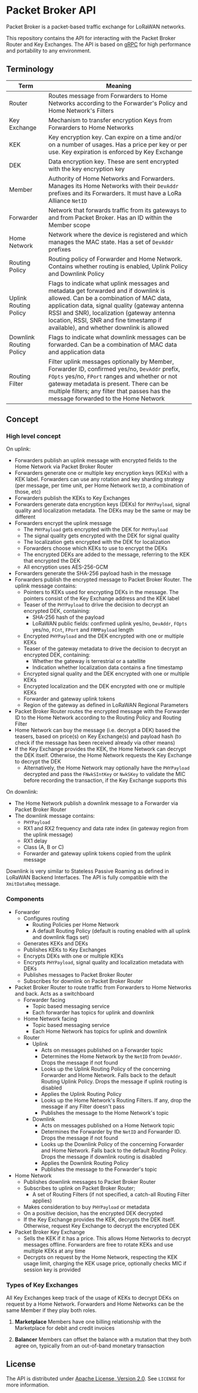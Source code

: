 # Packet Broker API

Packet Broker is a packet-based traffic exchange for LoRaWAN networks.

This repository contains the API for interacting with the Packet Broker Router and Key Exchanges. The API is based on [gRPC](https://grpc.io/) for high performance and portability to any environment.

## Terminology

| Term | Meaning |
| --- | --- |
| Router | Routes message from Forwarders to Home Networks according to the Forwarder's Policy and Home Network's Filters |
| Key Exchange | Mechanism to transfer encryption Keys from Forwarders to Home Networks |
| KEK | Key encryption key. Can expire on a time and/or on a number of usages. Has a price per key or per use. Key expiration is enforced by Key Exchange |
| DEK | Data encryption key. These are sent encrypted with the key encryption key |
| Member | Authority of Home Networks and Forwarders. Manages its Home Networks with their `DevAddr` prefixes and its Forwarders. It must have a LoRa Alliance `NetID` |
| Forwarder | Network that forwards traffic from its gateways to and from Packet Broker. Has an ID within the Member scope |
| Home Network | Network where the device is registered and which manages the MAC state. Has a set of `DevAddr` prefixes |
| Routing Policy | Routing policy of Forwarder and Home Network. Contains whether routing is enabled, Uplink Policy and Downlink Policy |
| Uplink Routing Policy | Flags to indicate what uplink messages and metadata get forwarded and if downlink is allowed. Can be a combination of MAC data, application data, signal quality (gateway antenna RSSI and SNR), localization (gateway antenna location, RSSI, SNR and fine timestamp if available), and whether downlink is allowed |
| Downlink Routing Policy | Flags to indicate what downlink messages can be forwarded. Can be a combination of MAC data and application data |
| Routing Filter | Filter uplink messages optionally by Member, Forwarder ID, confirmed yes/no, `DevAddr` prefix, `FOpts` yes/no, `FPort` ranges and whether or not gateway metadata is present. There can be multiple filters; any filter that passes has the message forwarded to the Home Network |

## Concept

### High level concept

On uplink:

- Forwarders publish an uplink message with encrypted fields to the Home Network via Packet Broker Router
- Forwarders generate one or multiple key encryption keys (KEKs) with a KEK label. Forwarders can use any rotation and key sharding strategy (per message, per time unit, per Home Network `NetID`, a combination of those, etc)
- Forwarders publish the KEKs to Key Exchanges
- Forwarders generate data encryption keys (DEKs) for `PHYPayload`, signal quality and localization metadata. The DEKs may be the same or may be different
- Forwarders encrypt the uplink message
   - The `PHYPayload` gets encrypted with the DEK for `PHYPayload`
   - The signal quality gets encrypted with the DEK for signal quality
   - The localization gets encrypted with the DEK for localization
   - Forwarders choose which KEKs to use to encrypt the DEKs
   - The encrypted DEKs are added to the message, referring to the KEK that encrypted the DEK
   - All encryption uses AES-256-GCM
- Forwarders generate the SHA-256 payload hash in the message
- Forwarders publish the encrypted message to Packet Broker Router. The uplink message contains:
   - Pointers to KEKs used for encrypting DEKs in the message. The pointers consist of the Key Exchange address and the KEK label
   - Teaser of the `PHYPayload` to drive the decision to decrypt an encrypted DEK, containing:
     - SHA-256 hash of the payload
     - LoRaWAN public fields: confirmed uplink yes/no, `DevAddr`, `FOpts` yes/no, `FCnt`, `FPort` and `FRMPayload` length
   - Encrypted `PHYPayload` and the DEK encrypted with one or multiple KEKs
   - Teaser of the gateway metadata to drive the decision to decrypt an encrypted DEK, containing:
     - Whether the gateway is terrestrial or a satellite
     - Indication whether localization data contains a fine timestamp
   - Encrypted signal quality and the DEK encrypted with one or multiple KEKs
   - Encrypted localization and the DEK encrypted with one or multiple KEKs
   - Forwarder and gateway uplink tokens
   - Region of the gateway as defined in LoRaWAN Regional Parameters
- Packet Broker Router routes the encrypted message with the Forwarder ID to the Home Network according to the Routing Policy and Routing Filter
- Home Network can buy the message (i.e. decrypt a DEK) based the teasers, based on price(s) on Key Exchange(s) and payload hash (to check if the message has been received already via other means)
- If the Key Exchange provides the KEK, the Home Network can decrypt the DEK itself. Otherwise, the Home Network requests the Key Exchange to decrypt the DEK
  - Alternatively, the Home Network may optionally have the `PHYPayload` decrypted and pass the `FNwkSIntKey` or `NwkSKey` to validate the MIC before recording the transaction, if the Key Exchange supports this

On downlink:

- The Home Network publish a downlink message to a Forwarder via Packet Broker Router
- The downlink message contains:
  - `PHYPayload`
  - RX1 and RX2 frequency and data rate index (in gateway region from the uplink message)
  - RX1 delay
  - Class (A, B or C)
  - Forwarder and gateway uplink tokens copied from the uplink message

Downlink is very similar to Stateless Passive Roaming as defined in LoRaWAN Backend Interfaces. The API is fully compatible with the `XmitDataReq` message.

### Components

- Forwarder
   - Configures routing
      - Routing Policies per Home Network
      - A default Routing Policy (default is routing enabled with all uplink and downlink flags set)
   - Generates KEKs and DEKs
   - Publishes KEKs to Key Exchanges
   - Encrypts DEKs with one or multiple KEKs
   - Encrypts `PHYPayload`, signal quality and localization metadata with DEKs
   - Publishes messages to Packet Broker Router
   - Subscribes for downlink on Packet Broker Router
- Packet Broker Router to route traffic from Forwarders to Home Networks and back. Acts as a switchboard
   - Forwarder facing
      - Topic based messaging service
      - Each forwarder has topics for uplink and downlink
   - Home Network facing
      - Topic based messaging service
      - Each Home Network has topics for uplink and downlink
   - Router
      - Uplink
         - Acts on messages published on a Forwarder topic
         - Determines the Home Network by the `NetID` from `DevAddr`. Drops the message if not found
         - Looks up the Uplink Routing Policy of the concerning Forwarder and Home Network. Falls back to the default Routing Uplink Policy. Drops the message if uplink routing is disabled
         - Applies the Uplink Routing Policy
         - Looks up the Home Network's Routing Filters. If any, drop the message if any Filter doesn't pass
         - Publishes the message to the Home Network's topic
      - Downlink
         - Acts on messages published on a Home Network topic
         - Determines the Forwarder by the `NetID` and Forwarder ID. Drops the message if not found
         - Looks up the Downlink Policy of the concerning Forwarder and Home Network. Falls back to the default Routing Policy. Drops the message if downlink routing is disabled
         - Applies the Downlink Routing Policy
         - Publishes the message to the Forwarder's topic
- Home Network
   - Publishes downlink messages to Packet Broker Router
   - Subscribes to uplink on Packet Broker Router;
      - A set of Routing Filters (if not specified, a catch-all Routing Filter applies)
   - Makes consideration to buy `PHYPayload` or metadata
   - On a positive decision, has the encrypted DEK decrypted
   - If the Key Exchange provides the KEK, decrypts the DEK itself. Otherwise, request Key Exchange to decrypt the encrypted DEK
- Packet Broker Key Exchange
   - Sells the KEK if it has a price. This allows Home Networks to decrypt messages offline. Forwarders are free to rotate KEKs and use multiple KEKs at any time
   - Decrypts on request by the Home Network, respecting the KEK usage limit, charging the KEK usage price, optionally checks MIC if session key is provided

### Types of Key Exchanges

All Key Exchanges keep track of the usage of KEKs to decrypt DEKs on request by a Home Network. Forwarders and Home Networks can be the same Member if they play both roles.

1. **Marketplace**
   Members have one billing relationship with the Marketplace for debit and credit invoices

2. **Balancer**
   Members can offset the balance with a mutation that they both agree on, typically from an out-of-band monetary transaction

## License

The API is distributed under [Apache License, Version 2.0](https://www.apache.org/licenses/LICENSE-2.0). See `LICENSE` for more information.
